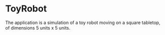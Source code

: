 # ToyRobot
The application is a simulation of a toy robot moving on a square tabletop, of dimensions 5 units x 5 units.
